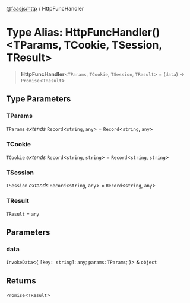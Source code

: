 [@faasjs/http](../README.md) / HttpFuncHandler

# Type Alias: HttpFuncHandler()\<TParams, TCookie, TSession, TResult\>

> **HttpFuncHandler**\<`TParams`, `TCookie`, `TSession`, `TResult`\> = (`data`) => `Promise`\<`TResult`\>

## Type Parameters

### TParams

`TParams` *extends* `Record`\<`string`, `any`\> = `Record`\<`string`, `any`\>

### TCookie

`TCookie` *extends* `Record`\<`string`, `string`\> = `Record`\<`string`, `string`\>

### TSession

`TSession` *extends* `Record`\<`string`, `any`\> = `Record`\<`string`, `any`\>

### TResult

`TResult` = `any`

## Parameters

### data

`InvokeData`\<\{ `[key: string]`: `any`;  `params`: `TParams`; \}\> & `object`

## Returns

`Promise`\<`TResult`\>
